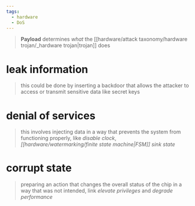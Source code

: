 ```yaml
---
tags:
  - hardware
  - DoS
---
```

>**Payload** determines *what* the [[hardware/attack taxonomy/hardware trojan/_hardware trojan|trojan]] does


# leak information
> this could be done by inserting a backdoor that allows the attacker to access or transmit sensitive data like secret keys 


# denial of services
> this involves injecting data in a way that prevents the system from functioning properly, like *disable clock*, *[[hardware/watermarking/finite state machine|FSM]] sink state*


# corrupt state
> preparing an action that changes the overall status of the chip in a way that was not intended, link *elevate privileges* and *degrade performance*



